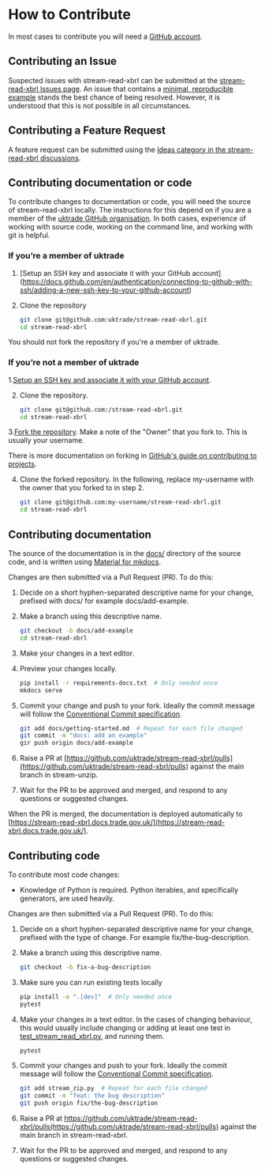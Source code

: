# How to Contribute

In most cases to contribute you will need a [GitHub account](https://github.com/join).

## Contributing an Issue

Suspected issues with stream-read-xbrl can be submitted at the [stream-read-xbrl Issues page](https://github.com/uktrade/stream-read-xbrl/issues).
An issue that contains a [minimal, reproducible example](https://stackoverflow.com/help/minimal-reproducible-example) stands the best chance of being resolved. However, it is understood that this is not possible in all circumstances.


## Contributing a Feature Request

A feature request can be submitted using the [Ideas category in the stream-read-xbrl discussions](https://github.com/uktrade/stream-read-xbrl/discussions/categories/ideas).

## Contributing documentation or code

To contribute changes to documentation or code, you will need the source of stream-read-xbrl locally. The instructions for this depend on if you are a member of the [uktrade GitHub organisation](https://github.com/uktrade). In both cases, experience of working with source code, working on the command line, and working with git is helpful.

### If you’re a member of uktrade

1. [Setup an SSH key and associate it with your GitHub account] (https://docs.github.com/en/authentication/connecting-to-github-with-ssh/adding-a-new-ssh-key-to-your-github-account)

2. Clone the repository

    ```bash
    git clone git@github.com:uktrade/stream-read-xbrl.git
    cd stream-read-xbrl
    ```

You should not fork the repository if you're a member of uktrade.


### If you’re not a member of uktrade

1.[Setup an SSH key and associate it with your GitHub account](https://docs.github.com/en/authentication/connecting-to-github-with-ssh/adding-a-new-ssh-key-to-your-github-account).

2. Clone the repository.

    ```bash
    git clone git@github.com:/stream-read-xbrl.git
    cd stream-read-xbrl
    ```

3.[Fork the repository](https://github.com/uktrade/stream-unzip/fork). Make a note of the "Owner" that you fork to. This is usually your username.
  
  There is more documentation on forking in [GitHub's guide on contributing to projects](https://docs.github.com/en/get-started/quickstart/contributing-to-projects).
  
4. Clone the forked repository. In the following, replace my-username with the owner that you forked to in step 2.

    ```bash
    git clone git@github.com:my-username/stream-read-xbrl.git
    cd stream-read-xbrl
    ```

## Contributing documentation

The source of the documentation is in the [docs/](https://github.com/uktrade/stream-read-xbrl/tree/main/docs) directory of the source code, and is written using [Material for mkdocs](https://squidfunk.github.io/mkdocs-material/).

Changes are then submitted via a Pull Request (PR). To do this:

1. Decide on a short hyphen-separated descriptive name for your change, prefixed with docs/ for example docs/add-example.

2. Make a branch using this descriptive name.

    ```bash
    git checkout -b docs/add-example
    cd stream-read-xbrl
    ```
    
3. Make your changes in a text editor.

4. Preview your changes locally.

    ```bash
    pip install -r requirements-docs.txt  # Only needed once
    mkdocs serve
    ```
    
5. Commit your change and push to your fork. Ideally the commit message will follow the [Conventional Commit specification](https://www.conventionalcommits.org/).

    ```bash
    git add docs/getting-started.md  # Repeat for each file changed
    git commit -m "docs: add an example"
    gir push origin docs/add-example
    ```
    
6. Raise a PR at [https://github.com/uktrade/stream-read-xbrl/pulls](https://github.com/uktrade/stream-read-xbrl/pulls) against the main branch in stream-unzip.

7. Wait for the PR to be approved and merged, and respond to any questions or suggested changes.

When the PR is merged, the documentation is deployed automatically to [https://stream-read-xbrl.docs.trade.gov.uk/](https://stream-read-xbrl.docs.trade.gov.uk/).


## Contributing code

To contribute most code changes:

- Knowledge of Python is required. Python iterables, and specifically generators, are used heavily.

Changes are then submitted via a Pull Request (PR). To do this:

1. Decide on a short hyphen-separated descriptive name for your change, prefixed with the type of change. For example fix/the-bug-description.

2. Make a branch using this descriptive name.

    ```bash
    git checkout -b fix-a-bug-description
    ```
    
3. Make sure you can run existing tests locally

    ```bash
    pip install -e ".[dev]"  # Only needed once
    pytest
    ```
    
4. Make your changes in a text editor. In the cases of changing behaviour, this would usually include changing or adding at least one test in [test_stream_read_xbrl.py](https://github.com/uktrade/stream-unzip/blob/main/test_stream_read_xbrl.py), and running them.

    ```bash
    pytest
    ```
    
5. Commit your changes and push to your fork. Ideally the commit message will follow the [Conventional Commit specification](https://www.conventionalcommits.org/).

    ```bash
    git add stream_zip.py  # Repeat for each file changed
    git commit -m "feat: the bug description"
    git push origin fix/the-bug-description
    ```
    
6. Raise a PR at https://github.com/uktrade/stream-read-xbrl/pulls(https://github.com/uktrade/stream-read-xbrl/pulls) against the main branch in stream-read-xbrl.

7. Wait for the PR to be approved and merged, and respond to any questions or suggested changes.
